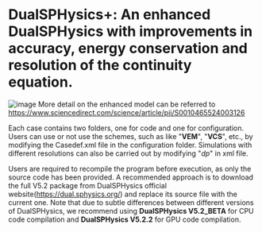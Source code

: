 # DualSPHysics+: An enhanced DualSPHysics with improvements in accuracy, energy conservation and resolution of the continuity equation.

![image](https://github.com/YiOuO/DualSPHysics_Plus/blob/main/figures/abstract.png)
More detail on the enhanced model can be referred to https://www.sciencedirect.com/science/article/pii/S0010465524003126

Each case contains two folders, one for code and one for configuration.
Users can use or not use the schemes, such as like "**VEM**", "**VCS**", etc., by modifying the Casedef.xml file in the configuration folder.
Simulations with different resolutions can also be carried out by modifying "_dp_" in xml file.

Users are required to recompile the program before execution, as only the source code has been provided. A recommended approach is to download the full V5.2 package from DualSPHysics official website(https://dual.sphysics.org/) and replace its source file with the current one. Note that due to subtle differences between different versions of DualSPHysics, we recommend using **DualSPHysics V5.2_BETA** for CPU code compilation and **DualSPHysics V5.2.2** for GPU code compilation.

